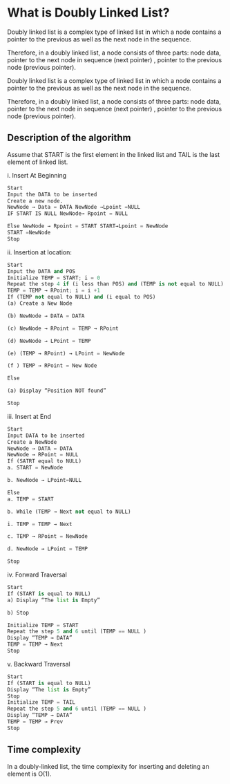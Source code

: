 # What is Doubly Linked List?

Doubly linked list is a complex type of linked list in which a node contains a pointer to the previous as well as the next node in the sequence.

Therefore, in a doubly linked list, a node consists of three parts: node data, pointer to the next node in sequence (next pointer) , pointer to the previous node (previous pointer).

Doubly linked list is a complex type of linked list in which a node contains a pointer to the previous as well as the next node in the sequence.

Therefore, in a doubly linked list, a node consists of three parts: node data, pointer to the next node in sequence (next pointer) , pointer to the previous node (previous pointer).

## Description of the algorithm

Assume that START is the first element in the linked list and TAIL is the last element of linked list.

i. Insert At Beginning

```python
Start
Input the DATA to be inserted
Create a new node.
NewNode → Data = DATA NewNode →Lpoint =NULL
IF START IS NULL NewNode→ Rpoint = NULL

Else NewNode → Rpoint = START START→Lpoint = NewNode
START =NewNode
Stop
```

ii. Insertion at location:

```python
Start
Input the DATA and POS
Initialize TEMP = START; i = 0
Repeat the step 4 if (i less than POS) and (TEMP is not equal to NULL)
TEMP = TEMP → RPoint; i = i +1
If (TEMP not equal to NULL) and (i equal to POS)
(a) Create a New Node

(b) NewNode → DATA = DATA

(c) NewNode → RPoint = TEMP → RPoint

(d) NewNode → LPoint = TEMP

(e) (TEMP → RPoint) → LPoint = NewNode

(f ) TEMP → RPoint = New Node

Else

(a) Display “Position NOT found”

Stop
```

iii. Insert at End

```python
Start
Input DATA to be inserted
Create a NewNode
NewNode → DATA = DATA
NewNode → RPoint = NULL
If (SATRT equal to NULL)
a. START = NewNode

b. NewNode → LPoint=NULL

Else
a. TEMP = START

b. While (TEMP → Next not equal to NULL)

i. TEMP = TEMP → Next

c. TEMP → RPoint = NewNode

d. NewNode → LPoint = TEMP

Stop
```

iv. Forward Traversal

```python
Start
If (START is equal to NULL)
a) Display “The list is Empty”

b) Stop

Initialize TEMP = START
Repeat the step 5 and 6 until (TEMP == NULL )
Display “TEMP → DATA”
TEMP = TEMP → Next
Stop
```

v. Backward Traversal

```python
Start
If (START is equal to NULL)
Display “The list is Empty”
Stop
Initialize TEMP = TAIL
Repeat the step 5 and 6 until (TEMP == NULL )
Display “TEMP → DATA”
TEMP = TEMP → Prev
Stop
```

## Time complexity

In a doubly-linked list, the time complexity for inserting and deleting an element is O(1).
